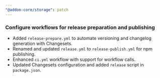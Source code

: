 ```yaml
---
"@addon-core/storage": patch
---
```


### Configure workflows for release preparation and publishing

- Added `release-prepare.yml` to automate versioning and changelog generation with Changesets.
- Renamed and updated `release.yml` to `release-publish.yml` for npm publishing.
- Enhanced `ci.yml` workflow with support for workflow calls.
- Updated Changesets configuration and added `release` script in `package.json`.
